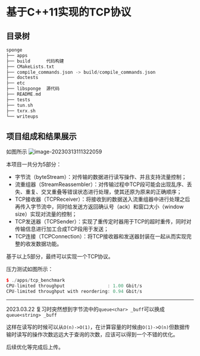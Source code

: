 # 基于C++11实现的TCP协议

## 目录树
```cpp
sponge
├── apps  
├── build      代码构建
├── CMakeLists.txt
├── compile_commands.json -> build/compile_commands.json
├── doctests
├── etc
├── libsponge  源代码
├── README.md
├── tests
├── tun.sh
├── txrx.sh
└── writeups
```

## 项目组成和结果展示
如图所示
![image-20230313111322059](https://imgbed001.oss-cn-hangzhou.aliyuncs.com/img/image-20230313111322059.png)

本项目一共分为5部分：
- 字节流（byteStream）：对传输的数据进行读写操作、并且支持流量控制；
- 流重组器（StreamReassembler）：对传输过程中TCP段可能会出现乱序、丢失、重复、交叉重叠等错误状态进行处理，使其还原为原来的正确顺序；
- TCP接收器（TCPReceiver）：将接收到的数据送入流重组器中进行处理之后再传入字节流中，同时给发送方返回确认号（ack）和窗口大小（window size）实现对流量的控制；
- TCP发送器（TCPSender）：实现了重传定时器用于TCP的超时重传，同时对传输信息进行加工合成TCP段用于发送；
- TCP连接（TCPConnection）：将TCP接收器和发送器封装在一起从而实现完整的收发数据功能。

基于以上5部分，最终可以实现一个TCP协议。

压力测试如图所示：
```cpp
$ ./apps/tcp_benchmark 
CPU-limited throughput                : 1.00 Gbit/s
CPU-limited throughput with reordering: 0.94 Gbit/s
```
---
2023.03.22
复习时突然想到字节流中的`queue<char> _buff`可以换成`queue<string> _buff`

这样在读写的时候可以从`O(n)->O(1)`，在计算容量的时候由`O(1)->O(n)`但数据传输时读写的操作次数远远大于查询的次数，应该可以得到一个不错的优化。

后续优化等完成后上传。
